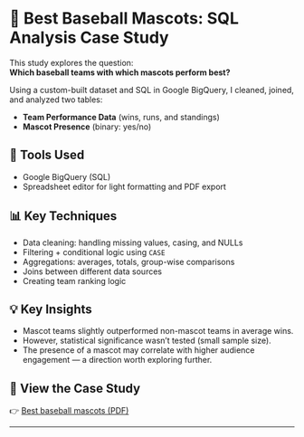 # 🐻 Best Baseball Mascots: SQL Analysis Case Study

This study explores the question:  
**Which baseball teams with which mascots perform best?**

Using a custom-built dataset and SQL in Google BigQuery, I cleaned, joined, and analyzed two tables:
- **Team Performance Data** (wins, runs, and standings)
- **Mascot Presence** (binary: yes/no)

## 🔧 Tools Used
- Google BigQuery (SQL)
- Spreadsheet editor for light formatting and PDF export

## 📊 Key Techniques
- Data cleaning: handling missing values, casing, and NULLs
- Filtering + conditional logic using `CASE`
- Aggregations: averages, totals, group-wise comparisons
- Joins between different data sources
- Creating team ranking logic

## 💡 Key Insights
- Mascot teams slightly outperformed non-mascot teams in average wins.
- However, statistical significance wasn’t tested (small sample size).
- The presence of a mascot may correlate with higher audience engagement — a direction worth exploring further.

## 📄 View the Case Study
👉 [Best baseball mascots (PDF)](Best%20baseball%20mascots.pdf)

---
